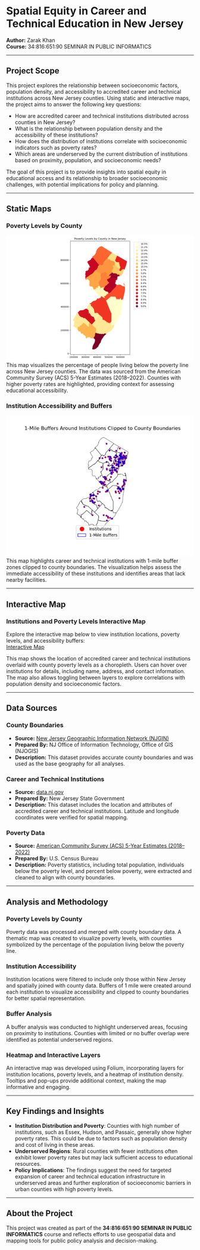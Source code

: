 # Spatial Equity in Career and Technical Education in New Jersey
**Author:** Zarak Khan  
**Course:** 34:816:651:90 SEMINAR IN PUBLIC INFORMATICS  

---

## **Project Scope**  
This project explores the relationship between socioeconomic factors, population density, and accessibility to accredited career and technical institutions across New Jersey counties. Using static and interactive maps, the project aims to answer the following key questions:

- How are accredited career and technical institutions distributed across counties in New Jersey?  
- What is the relationship between population density and the accessibility of these institutions?  
- How does the distribution of institutions correlate with socioeconomic indicators such as poverty rates?  
- Which areas are underserved by the current distribution of institutions based on proximity, population, and socioeconomic needs?  

The goal of this project is to provide insights into spatial equity in educational access and its relationship to broader socioeconomic challenges, with potential implications for policy and planning.

---

## **Static Maps**  

### **Poverty Levels by County**  
![Poverty Levels by County](poverty_levels_by_county.png)  
This map visualizes the percentage of people living below the poverty line across New Jersey counties. The data was sourced from the American Community Survey (ACS) 5-Year Estimates (2018–2022). Counties with higher poverty rates are highlighted, providing context for assessing educational accessibility.  

### **Institution Accessibility and Buffers**  
![Institution Accessibility](institutions_with_buffers.png)  
This map highlights career and technical institutions with 1-mile buffer zones clipped to county boundaries. The visualization helps assess the immediate accessibility of these institutions and identifies areas that lack nearby facilities.

---

## **Interactive Map**  

### **Institutions and Poverty Levels Interactive Map**  
Explore the interactive map below to view institution locations, poverty levels, and accessibility buffers:  
[Interactive Map](interactive_map.html)  

This map shows the location of accredited career and technical institutions overlaid with county poverty levels as a choropleth. Users can hover over institutions for details, including name, address, and contact information. The map also allows toggling between layers to explore correlations with population density and socioeconomic factors.

---

## **Data Sources**  

### **County Boundaries**  
- **Source:** [New Jersey Geographic Information Network (NJGIN)](https://www.nj.gov/njgin/edata/boundaries/index.html)  
- **Prepared By:** NJ Office of Information Technology, Office of GIS (NJOGIS)  
- **Description:** This dataset provides accurate county boundaries and was used as the base geography for all analyses.  

### **Career and Technical Institutions**  
- **Source:** [data.nj.gov](https://data.nj.gov/)  
- **Prepared By:** New Jersey State Government  
- **Description:** This dataset includes the location and attributes of accredited career and technical institutions. Latitude and longitude coordinates were verified for spatial mapping.  

### **Poverty Data**  
- **Source:** [American Community Survey (ACS) 5-Year Estimates (2018–2022)](https://data.census.gov/table/ACSST5Y2022.S1701?q=Income%20and%20Poverty&g=040XX00US34$0500000)  
- **Prepared By:** U.S. Census Bureau  
- **Description:** Poverty statistics, including total population, individuals below the poverty level, and percent below poverty, were extracted and cleaned to align with county boundaries.  

---

## **Analysis and Methodology**  

### **Poverty Levels by County**  
Poverty data was processed and merged with county boundary data. A thematic map was created to visualize poverty levels, with counties symbolized by the percentage of the population living below the poverty line.  

### **Institution Accessibility**  
Institution locations were filtered to include only those within New Jersey and spatially joined with county data. Buffers of 1 mile were created around each institution to visualize accessibility and clipped to county boundaries for better spatial representation.  

### **Buffer Analysis**  
A buffer analysis was conducted to highlight underserved areas, focusing on proximity to institutions. Counties with limited or no buffer overlap were identified as potential underserved regions.  

### **Heatmap and Interactive Layers**  
An interactive map was developed using Folium, incorporating layers for institution locations, poverty levels, and a heatmap of institution density. Tooltips and pop-ups provide additional context, making the map informative and engaging.  

---

## **Key Findings and Insights**  

- **Institution Distribution and Poverty**: Counties with high number of institutions, such as Essex, Hudson, and Passaic, generally show higher poverty rates. This could be due to factors such as population density and cost of living in these areas.  
- **Underserved Regions**: Rural counties with fewer institutions often exhibit lower poverty rates but may lack sufficient access to educational resources.  
- **Policy Implications**: The findings suggest the need for targeted expansion of career and technical education infrastructure in underserved areas and further exploration of socioeconomic barriers in urban counties with high poverty levels.

---

## **About the Project**  
This project was created as part of the **34:816:651:90 SEMINAR IN PUBLIC INFORMATICS** course and reflects efforts to use geospatial data and mapping tools for public policy analysis and decision-making.

